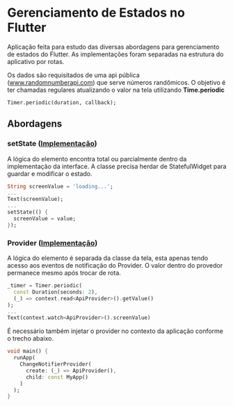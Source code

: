 # Gerenciamento de Estados no Flutter
Aplicação feita para estudo das diversas abordagens para gerenciamento de estados do Flutter.
As implementações foram separadas na estrutura do aplicativo por rotas.

Os dados são requisitados de uma api pública (www.randomnumberapi.com) que serve números randômicos. O objetivo é ter chamadas regulares atualizando o valor na tela utilizando **Time.periodic**
```
Timer.periodic(duration, callback);
```

## Abordagens
### setState ([Implementação](https://github.com/crispim1411/state_management/tree/master/lib/setState))

A lógica do elemento encontra total ou parcialmente dentro da implementação da interface. A classe precisa herdar de StatefulWidget para guardar e modificar o estado.

```dart 
String screenValue = 'loading...';
...
Text(screenValue);
...
setState(() {
  screenValue = value;
});
```

### Provider ([Implementação](https://github.com/crispim1411/state_management/tree/master/lib/provider))

A lógica do elemento é separada da classe da tela, esta apenas tendo acesso aos eventos de notificação do Provider. O valor dentro do provedor permanece mesmo após trocar de rota.

```dart
_timer = Timer.periodic(
  const Duration(seconds: 2), 
  (_) => context.read<ApiProvider>().getValue()
);
...
Text(context.watch<ApiProvider>().screenValue)
```

É necessário também injetar o provider no contexto da aplicação conforme o trecho abaixo.

```dart
void main() {
  runApp(
    ChangeNotifierProvider(
      create: (_) => ApiProvider(),
      child: const MyApp()
    )
  );
}
```
